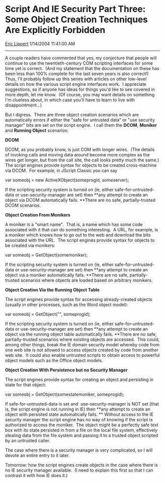# Script And IE Security Part Three: Some Object Creation Techniques Are Explicitly Forbidden

[Eric Lippert](https://social.msdn.microsoft.com/profile/Eric%20Lippert) 1/14/2004 11:41:00 AM

-----

A couple readers have commented that yes, my conjecture that people will continue to use the twentieth-century COM scripting interfaces for some time yet is correct.  (And my statement that the documentation on these has been less than 100% complete for the last seven years is also correct\!)  Thus, I'll probably follow up this series with articles on other low-level details on how the various script engine interfaces work.  I appreciate suggestions, so if anyone has ideas for things you'd like to see covered in more depth, let me know.  (Of course, you may want details on something I'm clueless about, in which case you'll have to learn to live with disappointment…) 

But I digress.  There are three object creation scenarios which are automatically errors if either the "safe for untrusted data" or "use security manager" bits are set on the script engine.  I call them the **DCOM**, **Moniker** and **Running Object** scenarios: 

**DCOM**

DCOM, as you probably know, is just COM with longer wires.  (The details of invoking calls and moving data around become more complex as the wires get longer, but from the call site, the call looks pretty much the same.) The script engines provide syntax for objects to be created cross-machine via DCOM.  For example, in JScript Classic you can say

var someobj = new ActiveXObject(someprogid, someserver);

If the scripting security system is turned on (ie, either safe-for-untrusted-data or use-security-manager are set) then **any attempt to create an object via DCOM automatically fails. **There are no safe, partially-trusted DCOM scenarios.

**Object Creation From Monikers**

A moniker is a "smart name".  That is, a name which has some code associated with it that can do something interesting.  A URL, for example, is a moniker which knows how to go out to the web and download the bits associated with the URL.  The script engines provide syntax for objects to be created via monikers:

var someobj = GetObject(somemoniker);

If the scripting security system is turned on (ie, either safe-for-untrusted-data or use-security-manager are set) then **any attempt to create an object via a moniker automatically fails. **There are no safe, partially-trusted scenarios where objects are loaded based on arbitrary monikers. 

**Object Creation Via the Running Object Table**

The script engines provide syntax for accessing already-created objects (usually in other processes, such as the Word object model):

var someobj = GetObject("", someprogid);

If the scripting security system is turned on (ie, either safe-for-untrusted-data or use-security-manager are set) then **any attempt to create an object via the running object table automatically fails. **There are no safe, partially-trusted scenarios where existing objects are accessed.  This could, among other things, break the IE domain security model whereby code from one web site is not allowed to access objects created by code from another web site.  It could also enable untrusted scripts to obtain access to powerful object models such as the Office object models.

**Object Creation With Persistence but no Security Manager**

The script engines provide syntax for creating an object and persisting in state for that object:

var someobj = GetObject(somestatemoniker, someprogid);

If safe-for-untrusted-data is set and  use-security-manager is NOT set (that is, the script engine is not running in IE) then **any attempt to create an object with persisted state automatically fails. ** Without access to the IE security manager the script engine has no way of knowing if the script is authorized to access the moniker.  The object might be a perfectly safe text box with its state persisted in from a file on the local file system, effectively stealing data from the file system and passing it to a trusted object scripted by an untrusted caller.

The case where there is a security manager is very complicated, so I will devote an entire entry to it later. 

Tomorrow: how the script engines create objects in the case where there is no IE security manager available.  (I need to explain this first so that I can contrast it with how IE does it.)

